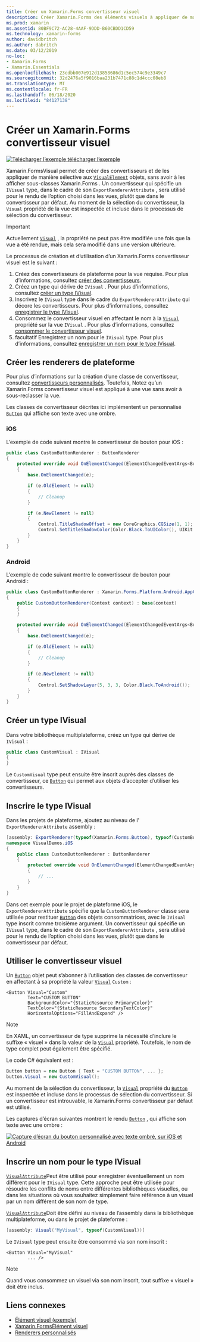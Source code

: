 ```yaml
---
title: Créer un Xamarin.Forms convertisseur visuel
description: Créer Xamarin.Forms des éléments visuels à appliquer de manière sélective aux objets VisualElement, sans avoir à les afficher sous-classes Xamarin.Forms .
ms.prod: xamarin
ms.assetid: 80BF9C72-AC28-4AAF-9DDD-B60CBDD1CD59
ms.technology: xamarin-forms
author: davidbritch
ms.author: dabritch
ms.date: 03/12/2019
no-loc:
- Xamarin.Forms
- Xamarin.Essentials
ms.openlocfilehash: 23edbb007e912d13858686d1c5ec574c9e3349c7
ms.sourcegitcommit: 32d2476a5f9016baa231b7471c88c1d4ccc08eb8
ms.translationtype: MT
ms.contentlocale: fr-FR
ms.lasthandoff: 06/18/2020
ms.locfileid: "84127138"
---
```

# <a name="create-a-xamarinforms-visual-renderer"></a>Créer un Xamarin.Forms convertisseur visuel

[![Télécharger ](~/media/shared/download.png) l’exemple télécharger l’exemple](https://docs.microsoft.com/samples/xamarin/xamarin-forms-samples/userinterface-visualdemos)

Xamarin.FormsVisual permet de créer des convertisseurs et de les appliquer de manière sélective aux [`VisualElement`](xref:Xamarin.Forms.VisualElement) objets, sans avoir à les afficher sous-classes Xamarin.Forms . Un convertisseur qui spécifie un `IVisual` type, dans le cadre de son `ExportRendererAttribute` , sera utilisé pour le rendu de l’option choisi dans les vues, plutôt que dans le convertisseur par défaut. Au moment de la sélection du convertisseur, la `Visual` propriété de la vue est inspectée et incluse dans le processus de sélection du convertisseur.

> [!IMPORTANT]
> Actuellement [`Visual`](xref:Xamarin.Forms.VisualElement.Visual) , la propriété ne peut pas être modifiée une fois que la vue a été rendue, mais cela sera modifié dans une version ultérieure.

Le processus de création et d’utilisation d’un Xamarin.Forms convertisseur visuel est le suivant :

1. Créez des convertisseurs de plateforme pour la vue requise. Pour plus d’informations, consultez [créer des convertisseurs](#create-platform-renderers).
1. Créez un type qui dérive de `IVisual` . Pour plus d’informations, consultez [créer un type IVisual](#create-an-ivisual-type).
1. Inscrivez le `IVisual` type dans le cadre du `ExportRendererAttribute` qui décore les convertisseurs. Pour plus d’informations, consultez [enregistrer le type IVisual](#register-the-ivisual-type).
1. Consommez le convertisseur visuel en affectant le nom à la [`Visual`](xref:Xamarin.Forms.VisualElement.Visual) propriété sur la vue `IVisual` . Pour plus d’informations, consultez [consommer le convertisseur visuel](#consume-the-visual-renderer).
1. facultatif Enregistrez un nom pour le `IVisual` type. Pour plus d’informations, consultez [enregistrer un nom pour le type IVisual](#register-a-name-for-the-ivisual-type).

## <a name="create-platform-renderers"></a>Créer les renderers de plateforme

Pour plus d’informations sur la création d’une classe de convertisseur, consultez [convertisseurs personnalisés](~/xamarin-forms/app-fundamentals/custom-renderer/index.md). Toutefois, Notez qu’un Xamarin.Forms convertisseur visuel est appliqué à une vue sans avoir à sous-reclasser la vue.

Les classes de convertisseur décrites ici implémentent un personnalisé [`Button`](xref:Xamarin.Forms.Button) qui affiche son texte avec une ombre.

### <a name="ios"></a>iOS

L’exemple de code suivant montre le convertisseur de bouton pour iOS :

```csharp
public class CustomButtonRenderer : ButtonRenderer
{
    protected override void OnElementChanged(ElementChangedEventArgs<Button> e)
    {
        base.OnElementChanged(e);

        if (e.OldElement != null)
        {
            // Cleanup
        }

        if (e.NewElement != null)
        {
            Control.TitleShadowOffset = new CoreGraphics.CGSize(1, 1);
            Control.SetTitleShadowColor(Color.Black.ToUIColor(), UIKit.UIControlState.Normal);
        }
    }
}
```

### <a name="android"></a>Android

L’exemple de code suivant montre le convertisseur de bouton pour Android :

```csharp
public class CustomButtonRenderer : Xamarin.Forms.Platform.Android.AppCompat.ButtonRenderer
{
    public CustomButtonRenderer(Context context) : base(context)
    {
    }

    protected override void OnElementChanged(ElementChangedEventArgs<Button> e)
    {
        base.OnElementChanged(e);

        if (e.OldElement != null)
        {
            // Cleanup
        }

        if (e.NewElement != null)
        {
            Control.SetShadowLayer(5, 3, 3, Color.Black.ToAndroid());
        }
    }
}
```

## <a name="create-an-ivisual-type"></a>Créer un type IVisual

Dans votre bibliothèque multiplateforme, créez un type qui dérive de `IVisual` :

```csharp
public class CustomVisual : IVisual
{
}
```

Le `CustomVisual` type peut ensuite être inscrit auprès des classes de convertisseur, ce [`Button`](xref:Xamarin.Forms.Button) qui permet aux objets d’accepter d’utiliser les convertisseurs.

## <a name="register-the-ivisual-type"></a>Inscrire le type IVisual

Dans les projets de plateforme, ajoutez au niveau de l' `ExportRendererAttribute` assembly :

```csharp
[assembly: ExportRenderer(typeof(Xamarin.Forms.Button), typeof(CustomButtonRenderer), new[] { typeof(CustomVisual) })]
namespace VisualDemos.iOS
{
    public class CustomButtonRenderer : ButtonRenderer
    {
        protected override void OnElementChanged(ElementChangedEventArgs<Button> e)
        {
            // ...
        }
    }
}
```

Dans cet exemple pour le projet de plateforme iOS, le `ExportRendererAttribute` spécifie que la `CustomButtonRenderer` classe sera utilisée pour restituer [`Button`](xref:Xamarin.Forms.Button) des objets consommatrices, avec le `IVisual` type inscrit comme troisième argument. Un convertisseur qui spécifie un `IVisual` type, dans le cadre de son `ExportRendererAttribute` , sera utilisé pour le rendu de l’option choisi dans les vues, plutôt que dans le convertisseur par défaut.

## <a name="consume-the-visual-renderer"></a>Utiliser le convertisseur visuel

Un [`Button`](xref:Xamarin.Forms.Button) objet peut s’abonner à l’utilisation des classes de convertisseur en affectant à sa propriété la valeur [`Visual`](xref:Xamarin.Forms.VisualElement.Visual) `Custom` :

```xaml
<Button Visual="Custom"
        Text="CUSTOM BUTTON"
        BackgroundColor="{StaticResource PrimaryColor}"
        TextColor="{StaticResource SecondaryTextColor}"
        HorizontalOptions="FillAndExpand" />
```

> [!NOTE]
> En XAML, un convertisseur de type supprime la nécessité d’inclure le suffixe « visuel » dans la valeur de la [`Visual`](xref:Xamarin.Forms.VisualElement.Visual) propriété. Toutefois, le nom de type complet peut également être spécifié.

Le code C# équivalent est :

```csharp
Button button = new Button { Text = "CUSTOM BUTTON", ... };
button.Visual = new CustomVisual();
```

Au moment de la sélection du convertisseur, la [`Visual`](xref:Xamarin.Forms.VisualElement.Visual) propriété du [`Button`](xref:Xamarin.Forms.Button) est inspectée et incluse dans le processus de sélection du convertisseur. Si un convertisseur est introuvable, le Xamarin.Forms convertisseur par défaut est utilisé.

Les captures d’écran suivantes montrent le rendu [`Button`](xref:Xamarin.Forms.Button) , qui affiche son texte avec une ombre :

[![Capture d’écran du bouton personnalisé avec texte ombré, sur iOS et Android](material-visual-images/custom-button.png "Bouton avec texte ombré")](material-visual-images/custom-button-large.png#lightbox)

## <a name="register-a-name-for-the-ivisual-type"></a>Inscrire un nom pour le type IVisual

[`VisualAttribute`](xref:Xamarin.Forms.VisualAttribute)Peut être utilisé pour enregistrer éventuellement un nom différent pour le `IVisual` type. Cette approche peut être utilisée pour résoudre les conflits de noms entre différentes bibliothèques visuelles, ou dans les situations où vous souhaitez simplement faire référence à un visuel par un nom différent de son nom de type.

[`VisualAttribute`](xref:Xamarin.Forms.VisualAttribute)Doit être défini au niveau de l’assembly dans la bibliothèque multiplateforme, ou dans le projet de plateforme :

```csharp
[assembly: Visual("MyVisual", typeof(CustomVisual))]
```

Le `IVisual` type peut ensuite être consommé via son nom inscrit :

```xaml
<Button Visual="MyVisual"
        ... />
```

> [!NOTE]
> Quand vous consommez un visuel via son nom inscrit, tout suffixe « visuel » doit être inclus.

## <a name="related-links"></a>Liens connexes

- [Élément visuel (exemple)](https://docs.microsoft.com/samples/xamarin/xamarin-forms-samples/userinterface-visualdemos)
- [Xamarin.FormsÉlément visuel](material-visual.md)
- [Renderers personnalisés](~/xamarin-forms/app-fundamentals/custom-renderer/index.md)
